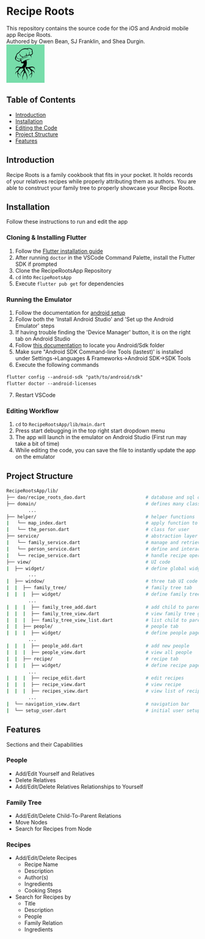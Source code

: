 # Recipe Roots

This repository contains the source code for the iOS and Android mobile app Recipe Roots.  
Authored by Owen Bean, SJ Franklin, and Shea Durgin.  
<img src="/assets/icons/reciperoots.png" alt="Recipe Roots Logo" width="100"/>

## Table of Contents

- [Introduction](#Introduction)
- [Installation](#Installation)
- [Editing the Code](#Editing-the-Code)
- [Project Structure](#Project-Structure)
- [Features](#Features)

## Introduction
Recipe Roots is a family cookbook that fits in your pocket. It holds records of your relatives recipes while properly attributing them as authors. You are able to construct your family tree to properly showcase your Recipe Roots.

## Installation
Follow these instructions to run and edit the app  

### Cloning & Installing Flutter
1. Follow the [Flutter installation guide](https://docs.flutter.dev/get-started/install)  
2. After running `doctor` in the VSCode Command Palette, install the Flutter SDK if prompted  
3. Clone the RecipeRootsApp Repository
4. `cd` into `RecipeRootsApp`
5. Execute `flutter pub get` for dependencies

### Running the Emulator
1. Follow the documentation for [android setup](https://flutter.dev/docs/get-started/install/windows#android-setup)  
2. Follow both the 'Install Android Studio' and 'Set up the Android Emulator' steps  
3. If having trouble finding the 'Device Manager' button, it is on the right tab on Android Studio  
4. Follow [this documentation](https://developer.android.com/studio/command-line) to locate you Android/Sdk folder
5. Make sure "Android SDK Command-line Tools (lastest)' is installed under Settings->Languages & Frameworks->Android SDK->SDK Tools  
6. Execute the following commands

`flutter config --android-sdk "path/to/android/sdk"`  
`flutter doctor --android-licenses`

7. Restart VSCode  

### Editing Workflow
1. `cd` to `RecipeRootsApp/lib/main.dart`
2. Press start debugging in the top right start dropdown menu
3. The app will launch in the emulator on Android Studio (First run may take a bit of time)  
4. While editing the code, you can save the file to instantly update the app on the emulator

## Project Structure

```bash
RecipeRootsApp/lib/
├── dao/recipe_roots_dao.dart                      # database and sql queries
├── domain/                                        # defines many classes
        ...
├── helper/                                        # helper functions
|   └── map_index.dart                             # apply function to items
|   └── the_person.dart                            # class for user
├── service/                                       # abstraction layer connecting UI to Database
|   └── family_service.dart                        # manage and retrieve family tree information
|   └── person_service.dart                        # define and interact with persons
|   └── recipe_service.dart                        # handle recipe operations
├── view/                                          # UI code
|  ├── widget/                                     # define global widgets
        ...
|  ├── window/                                     # three tab UI code
|  |  ├── family_tree/                             # family tree tab
|  |  |  ├── widget/                               # define family tree page widgets
        ...
|  |  |  ├── family_tree_add.dart                  # add child to parent relationships
|  |  |  ├── family_tree_view.dart                 # view family tree graph
|  |  |  ├── family_tree_view_list.dart            # list child to parent relationships
|  |  ├── people/                                  # people tab
|  |  |  ├── widget/                               # define people page widgets
        ...
|  |  |  ├── people_add.dart                       # add new people
|  |  |  ├── people_view.dart                      # view all people
|  |  ├── recipe/                                  # recipe tab
|  |  |  ├── widget/                               # define recipe page widgets
        ...
|  |  |  ├── recipe_edit.dart                      # edit recipes
|  |  |  ├── recipe_view.dart                      # view recipe
|  |  |  ├── recipes_view.dart                     # view list of recipes
        ...
|  └── navigation_view.dart                        # navigation bar
|  └── setup_user.dart                             # initial user setup
```

## Features
Sections and their Capabilities

### People

- Add/Edit Yourself and Relatives
- Delete Relatives
- Add/Edit/Delete Relatives Relationships to Yourself

### Family Tree

- Add/Edit/Delete Child-To-Parent Relations
- Move Nodes
- Search for Recipes from Node

### Recipes

- Add/Edit/Delete Recipes
  - Recipe Name
  - Description
  - Author(s)
  - Ingredients
  - Cooking Steps
- Search for Recipes by
  - Title
  - Description
  - People
  - Family Relation
  - Ingredients
